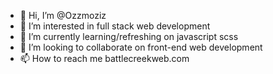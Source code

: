 - 👋 Hi, I’m @Ozzmoziz
- 👀 I’m interested in full stack web development
- 🌱 I’m currently learning/refreshing on javascript scss  
- 💞️ I’m looking to collaborate on front-end web development
- 📫 How to reach me battlecreekweb.com

<!---
Ozzmoziz/Ozzmoziz is a ✨ special ✨ repository because its `README.md` (this file) appears on your GitHub profile.
You can click the Preview link to take a look at your changes.
--->
